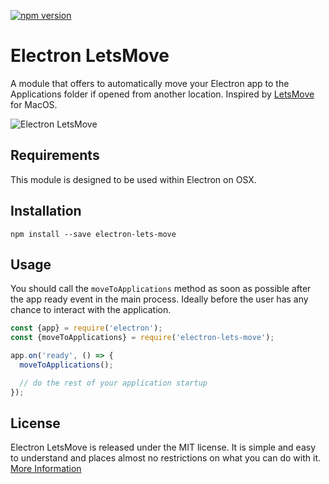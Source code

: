 [![npm version](https://badge.fury.io/js/electron-lets-move.svg)](https://badge.fury.io/js/electron-lets-move)

# Electron LetsMove

A module that offers to automatically move your Electron app to the Applications
folder if opened from another location. Inspired by [LetsMove](https://github.com/potionfactory/LetsMove) for MacOS.

![Electron LetsMove](https://cloud.githubusercontent.com/assets/380914/21082066/31881d30-bf88-11e6-8110-9526168eb95b.png)

## Requirements

This module is designed to be used within Electron on OSX.


## Installation

`npm install --save electron-lets-move`


## Usage

You should call the `moveToApplications` method as soon as possible after the app
ready event in the main process. Ideally before the user has any chance to interact
with the application.

```javascript
const {app} = require('electron');
const {moveToApplications} = require('electron-lets-move');

app.on('ready', () => {
  moveToApplications();

  // do the rest of your application startup
});
```

## License

Electron LetsMove is released under the MIT license. It is simple and easy to understand and places almost no restrictions on what you can do with it.
[More Information](http://en.wikipedia.org/wiki/MIT_License)
